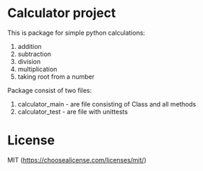 # Calculator project

This is package for simple python calculations:
  1. addition
  2. subtraction
  3. division
  4. multiplication
  5. taking root from a number

Package consist of two files:
  1. calculator_main - are file consisting of Class and all methods
  2. calculator_test - are file with unittests

# License

MIT (https://choosealicense.com/licenses/mit/)
